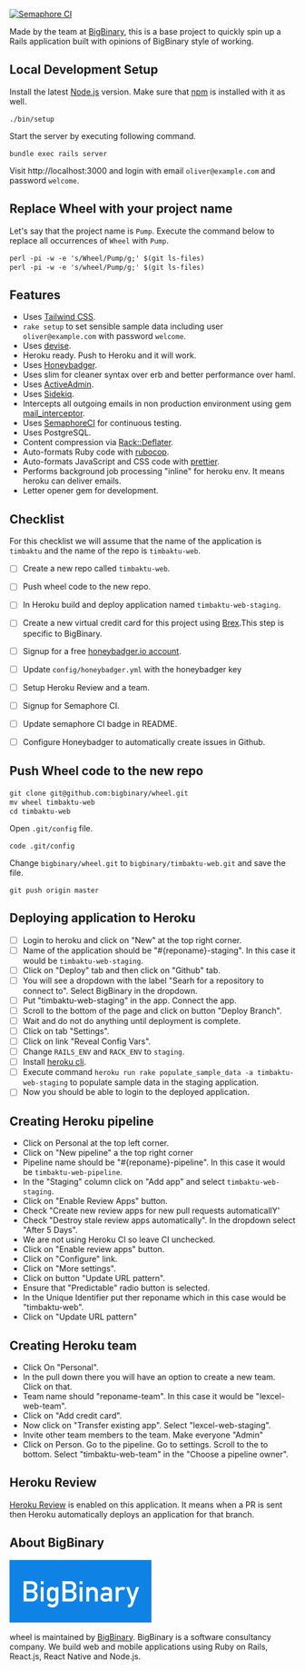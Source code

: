 [![Semaphore CI](https://bigbinary.semaphoreci.com/badges/wheel.svg)](https://bigbinary.semaphoreci.com/projects/wheel)

Made by the team at [BigBinary](https://bigbinary.com), this is a base project to quickly spin up a
Rails application built with opinions of BigBinary style of working.

## Local Development Setup

Install the latest [Node.js](https://nodejs.org) version.
Make sure that [npm](https://www.npmjs.com/) is installed with it as well.

```
./bin/setup
```

Start the server by executing following command.

```
bundle exec rails server
```

Visit http://localhost:3000 and login with email `oliver@example.com` and password `welcome`.

## Replace Wheel with your project name

Let's say that the project name is `Pump`. Execute the command below to
replace all occurrences of `Wheel` with `Pump`.

```
perl -pi -w -e 's/Wheel/Pump/g;' $(git ls-files)
perl -pi -w -e 's/wheel/Pump/g;' $(git ls-files)
```

## Features

* Uses [Tailwind CSS](https://tailwindcss.com).
* `rake setup` to set sensible sample data including user `oliver@example.com` with password `welcome`.
* Uses [devise](https://github.com/plataformatec/devise).
* Heroku ready. Push to Heroku and it will work.
* Uses [Honeybadger](https://www.honeybadger.io/).
* Uses slim for cleaner syntax over erb and better performance over haml.
* Uses [ActiveAdmin](http://activeadmin.info).
* Uses [Sidekiq](https://github.com/mperham/sidekiq).
* Intercepts all outgoing emails in non production environment using gem [mail_interceptor](https://github.com/bigbinary/mail_interceptor).
* Uses [SemaphoreCI](https://semaphoreci.com/) for continuous testing.
* Uses PostgreSQL.
* Content compression via [Rack::Deflater](https://github.com/rack/rack/blob/master/lib/rack/deflater.rb).
* Auto-formats Ruby code with [rubocop](https://github.com/bbatsov/rubocop).
* Auto-formats JavaScript and CSS code with [prettier](https://github.com/prettier/prettier).
* Performs background job processing "inline" for heroku env. It means heroku can deliver emails.
* Letter opener gem for development.


## Checklist

For this checklist we will assume that the name of the application is `timbaktu` and 
the name of the repo is `timbaktu-web`.

- [ ] Create a new repo called `timbaktu-web`.
- [ ] Push wheel code to the new repo.
- [ ] In Heroku build and deploy application named `timbaktu-web-staging`.
- [ ] Create a new virtual credit card for this project using [Brex](https://www.brex.com/).This step is specific to BigBinary.
- [ ] Signup for a free [honeybadger.io account](https://honeybader.io).
- [ ] Update `config/honeybadger.yml` with the honeybadger key
- [ ] Setup Heroku Review and a team.
- [ ] Signup for Semaphore CI.
- [ ] Update semaphore CI badge in README.
- [ ] Configure Honeybadger to automatically create issues in Github.


## Push Wheel code to the new repo

```
git clone git@github.com:bigbinary/wheel.git
mv wheel timbaktu-web
cd timbaktu-web
```
Open `.git/config` file.

```
code .git/config
```

Change `bigbinary/wheel.git` to  `bigbinary/timbaktu-web.git` and save the file.

```
git push origin master
```

## Deploying application to Heroku

- [ ] Login to heroku and click on "New" at the top right corner.
- [ ] Name of the application should be "#{reponame}-staging". In this case it would be `timbaktu-web-staging`.
- [ ] Click on "Deploy" tab and then click on "Github" tab. 
- [ ] You will see a dropdown with the label "Searh for a repository to connect to". Select BigBinary in the dropdown.
- [ ] Put "timbaktu-web-staging" in the app. Connect the app.
- [ ] Scroll to the bottom of the page and click on button "Deploy Branch". 
- [ ] Wait and do not do anything until deployment is complete.
- [ ] Click on tab "Settings".
- [ ] Click on link "Reveal Config Vars".
- [ ] Change `RAILS_ENV` and `RACK_ENV` to `staging`.
- [ ] Install [heroku cli](https://devcenter.heroku.com/articles/heroku-cli).
- [ ] Execute command `heroku run rake populate_sample_data -a timbaktu-web-staging` to populate sample data in the staging application.
- [ ] Now you should be able to login to the deployed application.

## Creating Heroku pipeline

* Click on Personal at the top left corner.
* Click on "New pipeline" a the top right corner
* Pipeline name should be "#{reponame}-pipeline". In this case it would be `timbaktu-web-pipeline`.
* In the "Staging" column click on "Add app" and select `timbaktu-web-staging`.
* Click on "Enable Review Apps" button.
* Check "Create new review apps for new pull requests automaticallY'
* Check "Destroy stale review apps automatically". In the dropdown select "After 5 Days". 
* We are not using Heroku CI so leave CI unchecked.
* Click on "Enable review apps" button.
* Click on "Configure" link.
* Click on "More settings".
* Click on button "Update URL pattern".
* Ensure that "Predictable" radio button is selected.
* In the Unique Identifier put ther reponame which in this case would be "timbaktu-web".
* Click on "Update URL pattern"

## Creating Heroku team

* Click On "Personal".
* In the pull down there you will have an option to create a new team. Click on that.
* Team name should "reponame-team". In this case it would be "lexcel-web-team".
* Click on "Add credit card".
* Now click on "Transfer existing app". Select "lexcel-web-staging".
* Invite other team members to the team. Make everyone "Admin"
* Click on Person. Go to the pipeline. Go to settings. Scroll to the to bottom. Select "timbaktu-web-team" in the "Choose a pipeline owner".


## Heroku Review

[Heroku Review](https://devcenter.heroku.com/articles/github-integration-review-apps)
is enabled on this application. It means when a PR is sent then Heroku
automatically deploys an application for that branch.


## About BigBinary

![BigBinary](https://raw.githubusercontent.com/bigbinary/bigbinary-assets/press-assets/PNG/logo-light-solid-small.png?raw=true)

wheel is maintained by [BigBinary](https://www.BigBinary.com). BigBinary is a software consultancy company. We build web and mobile applications using Ruby on Rails, React.js, React Native and Node.js.

